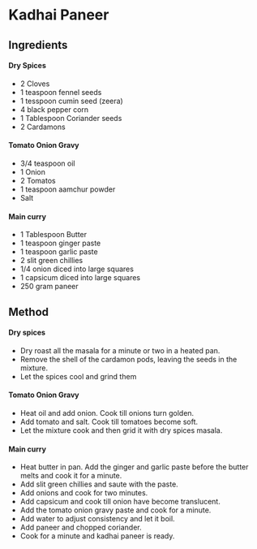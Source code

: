 # Kadhai Paneer

## Ingredients

#### Dry Spices
- 2 Cloves
- 1 teaspoon fennel seeds
- 1 tesspoon cumin seed (zeera)
- 4 black pepper corn
- 1 Tablespoon Coriander seeds
- 2 Cardamons


#### Tomato Onion Gravy
- 3/4 teaspoon oil
- 1 Onion
- 2 Tomatos
- 1 teaspoon aamchur powder
- Salt

#### Main curry
- 1 Tablespoon Butter
- 1 teaspoon ginger paste
- 1 teaspoon garlic paste
- 2 slit green chillies
- 1/4 onion diced into large squares
- 1 capsicum diced into large squares
- 250 gram paneer

## Method

#### Dry spices
- Dry roast all the masala for a minute or two in a heated pan. 
- Remove the shell of the cardamon pods, leaving the seeds in the mixture.
- Let the spices cool and grind them

#### Tomato Onion Gravy
- Heat oil and add onion. Cook till onions turn golden. 
- Add tomato and salt. Cook till tomatoes become soft. 
- Let the mixture cook and then grid it with dry spices masala.

#### Main curry
- Heat butter in pan. Add the ginger and garlic paste before the butter melts and cook it for a minute.
- Add slit green chillies and saute with the paste.
- Add onions and cook for two minutes.
- Add capsicum and cook till onion have become translucent. 
- Add the tomato onion gravy paste and cook for a minute. 
- Add water to adjust consistency and let it boil. 
- Add paneer and chopped coriander. 
- Cook for a minute and kadhai paneer is ready. 
